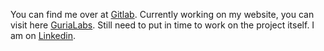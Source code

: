 You can find me over at [Gitlab](https://gitlab.com/void074). Currently working on my website, you can visit here [GuriaLabs](https://gurialabs.pages.dev/). Still need to put in time to work on the project itself. I am on [Linkedin](https://www.linkedin.com/in/gedare-dorke-61b55a1aa/). 
